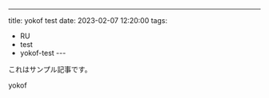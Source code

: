 ---
title: yokof test
date: 2023-02-07 12:20:00
tags:   
- RU   
- test   
- yokof-test
--- 

これはサンプル記事です。 

yokof